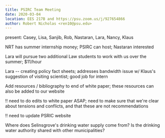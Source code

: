 ```yaml
---
title: PSIRC Team Meeting
date: 2020-03-04
location: EES 217B and https://psu.zoom.us/j/927654866
author: Robert Nicholas <ren10@psu.edu>
---
```


present: Casey, Lisa, Sanjib, Rob, Nastaran, Lara, Nancy, Klaus

NRT has summer internship money; PSIRC can host; Nastaran interested

Lara will pursue two additional Law students to work with us over the
summer; $11/hour

Lara -- creating policy fact sheets; addresses bandwidth issue w/ Klaus's
suggestion of visiting scientist; good job for intern

Add resources / bibliography to end of white paper; these resources can also
be added to our website

!! need to do edits to white paper ASAP; need to make sure that we're clear
about tensions and conflicts, and that these are not recommendations

!! need to update PSRIC website

Where does Selinsgrove's drinking water supply come from? Is the drinking
water authority shared with other municipalities?
